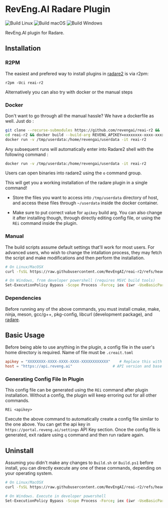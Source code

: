 # RevEng.AI Radare Plugin

![Build Linux](https://github.com/RevEngAI/reai-r2/workflows/Build%20Linux/badge.svg)
![Build macOS](https://github.com/RevEngAI/reai-r2/workflows/Build%20macOS/badge.svg)
![Build Windows](https://github.com/RevEngAI/reai-r2/workflows/Build%20Windows/badge.svg)

RevEng.AI plugin for Radare.

## Installation

### R2PM

The easiest and prefered way to install plugins in [radare2](https://github.com/radareorg/radare2) is via r2pm:

```
r2pm -Uci reai-r2
```

Alternatively you can also try with docker or the manual steps

### Docker

Don't want to go through all the manual hassle? We have a dockerfile as well.
Just do :

```bash
git clone --recurse-submodules https://github.com/revengai/reai-r2 &&
cd reai-r2 && docker build --build-arg REVENG_APIKEY=xxxxxxxx-xxxx-xxxx-xxxx-xxxxxxxxxxxx -t reai-r2 . &&
docker run -v /tmp/userdata:/home/revengai/userdata -it reai-r2
```

Any subsequent runs will automatically enter into Radare2 shell with the following command :

```bash
docker run -v /tmp/userdata:/home/revengai/userdata -it reai-r2
```

Users can open binaries into radare2 using the `o` command group.

This will get you a working installation of the radare plugin in a single command!

- Store the files you want to access into `/tmp/userdata` directory of host,
  and access these files through `~/userdata` inside the docker container.

- Make sure to put correct value for `apikey` build arg. You can also change it after installing
  though, through directly editing config file, or using the `REi` command inside the plugin.

### Manual

The build scripts assume default settings that'll work for most users. For advanced users,
who wish to change the intallation process, they may fetch the script and make modifications
and then perform the installation.

```bash
# On Linux/MacOSX
curl -fsSL https://raw.githubusercontent.com/RevEngAI/reai-r2/refs/heads/master/Scripts/Build.sh | bash

# On Windows, from developer powershell (requires MSVC build tools)
Set-ExecutionPolicy Bypass -Scope Process -Force; iex (iwr -UseBasicParsing 'https://raw.githubusercontent.com/RevEngAI/reai-r2/refs/heads/master/Scripts/Build.ps1')
```

### Dependencies

Before running any of the above commands, you must install cmake, make, ninja, meson, gcc/g++, pkg-config, libcurl (development package), and [radare](https://github.com/radareorg/radare2).

## Basic Usage

Before being able to use anything in the plugin, a config file in the user's home
directory is required. Name of file must be `.creait.toml`

```toml
apikey = "XXXXXXXX-XXXX-XXXX-XXXX-XXXXXXXXXXXX"    # Replace this with your own API key
host = "https://api.reveng.ai"                  # API version and base endpoint
```

### Generating Config File In Plugin

This config file can be generated using the `REi` command after plugin installation.
Without a config, the plugin will keep erroring out for all other commands.

`REi <apikey>`

Execute the above command to automatically create a config file similar to the one above.
You can get the api key in `https://portal.reveng.ai/settings` API Key section. Once
the config file is generated, exit radare using `q` command and then run radare again.

## Uninstall

Assuming you didn't make any changes to `Build.sh` or `Build.ps1` before install, you can directly
execute any one of these commands, depending on your operating system.

```bash
# On Linux/MacOSX
curl -fsSL https://raw.githubusercontent.com/RevEngAI/reai-r2/refs/heads/master/Scripts/Uninstall.sh | bash

# On Windows. Execute in developer powershell
Set-ExecutionPolicy Bypass -Scope Process -Force; iex (iwr -UseBasicParsing 'https://raw.githubusercontent.com/RevEngAI/reai-r2/refs/heads/master/Scripts/Uninstall.ps1')
```
